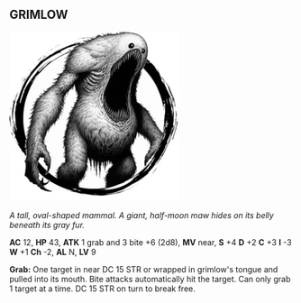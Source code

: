 ## GRIMLOW

![](images/grimlow.webp)

_A tall, oval-shaped mammal. A giant, half-moon maw hides on its belly beneath its gray fur._

**AC** 12, **HP** 43, **ATK** 1 grab and 3 bite +6 (2d8), **MV** near, **S** +4 **D** +2 **C** +3 **I** -3 **W** +1 **Ch** -2, **AL** N, **LV** 9

**Grab:** One target in near DC 15 STR or wrapped in grimlow's tongue and pulled into its mouth. Bite attacks automatically hit the target. Can only grab 1 target at a time. DC 15 STR on turn to break free.

